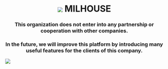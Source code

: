 <h1 align="center"><img align="center" src="https://Mil-House.github.io/MILHOUSE/assets/img/logo/MH.png" /> MILHOUSE</h1>
<h3 align="center">This organization does not enter into any partnership or cooperation with other companies.</h3>
<h3 align="center">In the future, we will improve this platform by introducing many useful features for the clients of this company.</h3>

<img align="center" src="https://Mil-House.github.io/MILHOUSE/assets/img/banners/milwebcover.png" />
